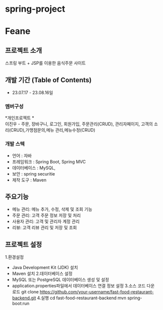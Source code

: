 # spring-project
# Feane
## 프로젝트 소개
스프링 부트 + JSP를 이용한 음식주문 사이트

## 개발 기간 (Table of Contents)
* 23.07.17 - 23.08.16일
 
### 멤버구성
*개인프로젝트 *<br>
이진우 - 주문, 장바구니, 로그인, 회원가입, 주문관리(CRUD), 관리자페이지, 
         고객의 소리(CRUD),가맹점문의,메뉴 관리,메뉴수정(CRUD)

### 개발 스텍
- 언어 : 자바
- 프레임워크 : Spring Boot, Spring MVC
- 데이터베이스 : MySQL,
- 보안 : spring securitie
- 제작 도구 : Maven

## 주요기능 
- 메뉴 관리: 메뉴 추가, 수정, 삭제 및 조회 기능
- 주문 관리: 고객 주문 정보 저장 및 처리
- 사용자 관리: 고객 및 관리자 계정 관리
- 리뷰: 고객 리뷰 관리 및 저장 및 조회

## 프로젝트 설정
1.환경설정
- Java Development Kit (JDK) 설치
- Maven 설치
2.데이터베이스 설정
- MySQL 또는 PostgreSQL 데이터베이스 생성 및 설정
- application.properties파일에서 데이터베이스 연결 정보 설정
3.소스 코드 다운로드
  git clone https://github.com/your-username/fast-food-restaurant-backend.git
4.실행
  cd fast-food-restaurant-backend
mvn spring-boot:run
